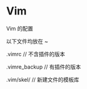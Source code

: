 # Vim

Vim 的配置

以下文件均放在 ~

.vimrc        // 不含插件的版本

.vimre_backup // 有插件的版本

.vim/skel/    // 新建文件的模板库
